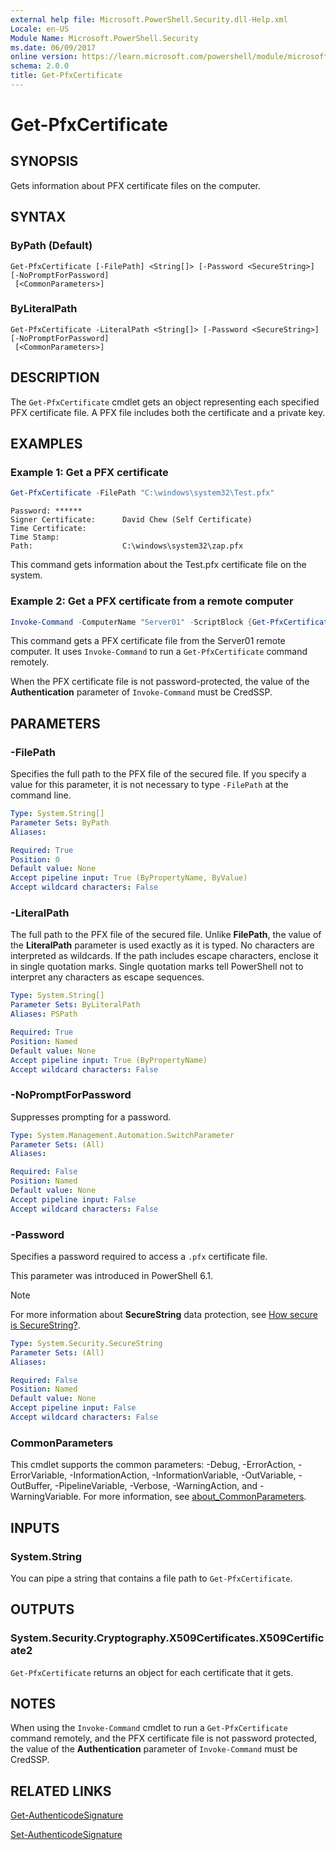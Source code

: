```yaml
---
external help file: Microsoft.PowerShell.Security.dll-Help.xml
Locale: en-US
Module Name: Microsoft.PowerShell.Security
ms.date: 06/09/2017
online version: https://learn.microsoft.com/powershell/module/microsoft.powershell.security/get-pfxcertificate?view=powershell-7.5&WT.mc_id=ps-gethelp
schema: 2.0.0
title: Get-PfxCertificate
---
```

# Get-PfxCertificate

## SYNOPSIS
Gets information about PFX certificate files on the computer.

## SYNTAX

### ByPath (Default)

```
Get-PfxCertificate [-FilePath] <String[]> [-Password <SecureString>] [-NoPromptForPassword]
 [<CommonParameters>]
```

### ByLiteralPath

```
Get-PfxCertificate -LiteralPath <String[]> [-Password <SecureString>] [-NoPromptForPassword]
 [<CommonParameters>]
```

## DESCRIPTION

The `Get-PfxCertificate` cmdlet gets an object representing each specified PFX certificate file.
A PFX file includes both the certificate and a private key.

## EXAMPLES

### Example 1: Get a PFX certificate

```powershell
Get-PfxCertificate -FilePath "C:\windows\system32\Test.pfx"
```

```output
Password: ******
Signer Certificate:      David Chew (Self Certificate)
Time Certificate:
Time Stamp:
Path:                    C:\windows\system32\zap.pfx
```

This command gets information about the Test.pfx certificate file on the system.

### Example 2: Get a PFX certificate from a remote computer

```powershell
Invoke-Command -ComputerName "Server01" -ScriptBlock {Get-PfxCertificate -FilePath "C:\Text\TestNoPassword.pfx"} -Authentication CredSSP
```

This command gets a PFX certificate file from the Server01 remote computer. It uses `Invoke-Command`
to run a `Get-PfxCertificate` command remotely.

When the PFX certificate file is not password-protected, the value of the **Authentication**
parameter of `Invoke-Command` must be CredSSP.

## PARAMETERS

### -FilePath

Specifies the full path to the PFX file of the secured file. If you specify a value for this
parameter, it is not necessary to type `-FilePath` at the command line.

```yaml
Type: System.String[]
Parameter Sets: ByPath
Aliases:

Required: True
Position: 0
Default value: None
Accept pipeline input: True (ByPropertyName, ByValue)
Accept wildcard characters: False
```

### -LiteralPath

The full path to the PFX file of the secured file. Unlike **FilePath**, the value of the
**LiteralPath** parameter is used exactly as it is typed. No characters are interpreted as
wildcards. If the path includes escape characters, enclose it in single quotation marks. Single
quotation marks tell PowerShell not to interpret any characters as escape sequences.

```yaml
Type: System.String[]
Parameter Sets: ByLiteralPath
Aliases: PSPath

Required: True
Position: Named
Default value: None
Accept pipeline input: True (ByPropertyName)
Accept wildcard characters: False
```

### -NoPromptForPassword

Suppresses prompting for a password.

```yaml
Type: System.Management.Automation.SwitchParameter
Parameter Sets: (All)
Aliases:

Required: False
Position: Named
Default value: None
Accept pipeline input: False
Accept wildcard characters: False
```

### -Password

Specifies a password required to access a `.pfx` certificate file.

This parameter was introduced in PowerShell 6.1.

> [!NOTE]
> For more information about **SecureString** data protection, see
> [How secure is SecureString?](/dotnet/api/system.security.securestring#how-secure-is-securestring).

```yaml
Type: System.Security.SecureString
Parameter Sets: (All)
Aliases:

Required: False
Position: Named
Default value: None
Accept pipeline input: False
Accept wildcard characters: False
```

### CommonParameters

This cmdlet supports the common parameters: -Debug, -ErrorAction, -ErrorVariable,
-InformationAction, -InformationVariable, -OutVariable, -OutBuffer, -PipelineVariable, -Verbose,
-WarningAction, and -WarningVariable. For more information, see
[about_CommonParameters](https://go.microsoft.com/fwlink/?LinkID=113216).

## INPUTS

### System.String

You can pipe a string that contains a file path to `Get-PfxCertificate`.

## OUTPUTS

### System.Security.Cryptography.X509Certificates.X509Certificate2

`Get-PfxCertificate` returns an object for each certificate that it gets.

## NOTES

When using the `Invoke-Command` cmdlet to run a `Get-PfxCertificate` command remotely, and the PFX
certificate file is not password protected, the value of the **Authentication** parameter of
`Invoke-Command` must be CredSSP.

## RELATED LINKS

[Get-AuthenticodeSignature](Get-AuthenticodeSignature.md)

[Set-AuthenticodeSignature](Set-AuthenticodeSignature.md)

